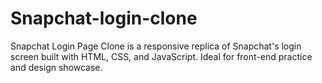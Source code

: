 # Snapchat-login-clone
Snapchat Login Page Clone is a responsive replica of Snapchat's login screen built with HTML, CSS, and JavaScript. Ideal for front-end practice and design showcase.
